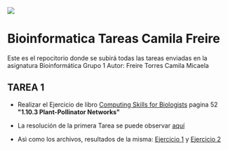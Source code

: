 ![ ](https://omniprex.com/wp-content/uploads/2018/04/bioinformatica.jpg)

# Bioinformatica Tareas Camila Freire
Este es el repocitorio donde se subirá todas las tareas enviadas en la asignatura Bioinformática Grupo 1
Autor: Freire Torres Camila Micaela

## TAREA 1

- Realizar el Ejercicio de libro [Computing Skills for Biologists](https://drive.google.com/file/d/18ul3LT6-ASxYxO_1u9lonjJBWjwPTxJb/view?usp=sharing) pagina 52 **"1.10.3 Plant-Pollinator Networks"**

- La resolución de la primera Tarea se puede observar [aquí](Tarea1.sh)
- Asì como los archivos, resultados de la misma: [Ejercicio 1](netsize.sh) y [Ejercicio 2](netsize_all.sh)
